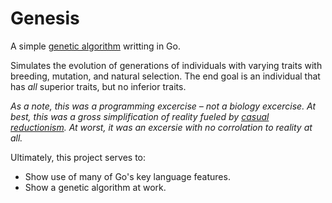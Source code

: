 # Genesis

A simple [genetic algorithm](https://en.wikipedia.org/wiki/Genetic_algorithm) writting in Go.

Simulates the evolution of generations of individuals with varying traits with breeding,
mutation, and natural selection. The end goal is an individual that has *all* superior traits,
but no inferior traits.

_As a note, this was a programming excercise – not a biology excercise. At best, this was a gross
simplification of reality fueled by
[casual reductionism](https://en.wikipedia.org/wiki/Fallacy_of_the_single_cause). At worst, it
was an excersie with no corrolation to reality at all._

Ultimately, this project serves to:

* Show use of many of Go's key language features.
* Show a genetic algorithm at work.
